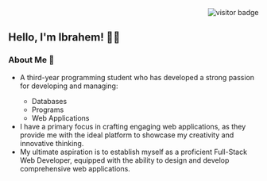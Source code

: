 <div align="right">
  <img src="https://visitor-badge.laobi.icu/badge?page_id=IbrahemElsawy" alt="visitor badge"/>
</div>
<h2>Hello, I'm Ibrahem! 👋🙂</h12
<div>
  <h3>About Me 🚀</h3>
  <ul>
    <li>A third-year programming student who has developed a strong passion for developing and managing:</li>
    <ul>
      <li>Databases</li>
      <li>Programs</li>
      <li>Web Applications</li>
    </ul>
    <li>I have a primary focus in crafting engaging web applications, as they provide me with the ideal platform to showcase my creativity and innovative thinking.</li>
    <li>My ultimate aspiration is to establish myself as a proficient Full-Stack Web Developer, equipped with the ability to design and develop comprehensive web applications.</li>
  </ul>
</div>
<!--
**IbrahemElsawy/IbrahemElsawy** is a ✨ _special_ ✨ repository because its `README.md` (this file) appears on your GitHub profile.

Here are some ideas to get you started:

- 🔭 I’m currently working on ...
- 🌱 I’m currently learning ...
- 👯 I’m looking to collaborate on ...
- 🤔 I’m looking for help with ...
- 💬 Ask me about ...
- 📫 How to reach me: ...
-  😄 Pronouns: ...
- ⚡ Fun fact: ...
-->
